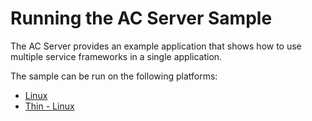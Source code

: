 # Running the AC Server Sample

The AC Server provides an example application that shows how to use multiple service frameworks in a single application.

The sample can be run on the following platforms:
* [Linux][linux]
* [Thin - Linux][thin-linux]

[linux]: /develop/run-sample-apps/acserver/linux
[thin-linux]: /develop/run-sample-apps/acserver/thin-linux
